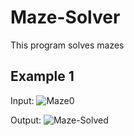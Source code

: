 # Maze-Solver
This program solves mazes  
  
## Example 1
  
Input:
<img src="https://i.ibb.co/Gd2bzM6/Maze0.png" alt="Maze0" border="0">
  
Output:
<img src="https://i.ibb.co/ypZnqr2/Maze-Solved.png" alt="Maze-Solved" border="0">

